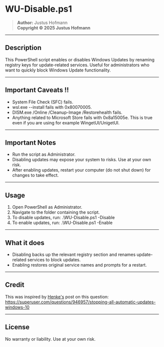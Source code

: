 # WU-Disable.ps1
> **Author:** Justus Hofmann  
> **Copyright © 2025 Justus Hofmann**

---

## Description
This PowerShell script enables or disables Windows Updates by renaming registry keys for update-related services. Useful for administrators who want to quickly block Windows Update functionality.

---

## Important Caveats !!
- System File Check (SFC) fails.
- wsl.exe --install fails with 0x80070005.
- DISM.exe /Online /Cleanup-Image /Restorehealth fails.
- Anything related to Microsoft Store fails with 0x8a15005e. This is true even if you are using for example WingetUI/UnigetUI.

---

## Important Notes 
- Run the script as Administrator.
- Disabling updates may expose your system to risks. Use at your own risk.
- After enabling updates, restart your computer (do not shut down) for changes to take effect.

---

## Usage
1. Open PowerShell as Administrator.
2. Navigate to the folder containing the script.
3. To disable updates, run: .\WU-Disable.ps1 -Disable
4. To enable updates, run: .\WU-Disable.ps1 -Enable

---

## What it does
- Disabling backs up the relevant registry section and renames update-related services to block updates.
- Enabling restores original service names and prompts for a restart.

---

## Credit
This was inspired by [Henke's](https://superuser.com/users/1102737/henke) post on this question: <https://superuser.com/questions/946957/stopping-all-automatic-updates-windows-10>

---

## License
No warranty or liability. Use at your own risk.
